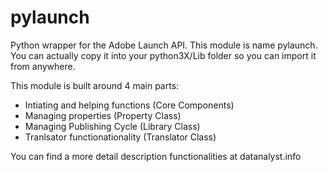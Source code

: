 # pylaunch
Python wrapper for the Adobe Launch API.
This module is name pylaunch. You can actually copy it into your python3X/Lib folder so you can import it from anywhere. 

This module is built around 4 main parts: 
- Intiating and helping functions (Core Components)
- Managing properties (Property Class)
- Managing Publishing Cycle (Library Class)
- Tranlsator functionationality (Translator Class)

You can find a more detail description functionalities at datanalyst.info
